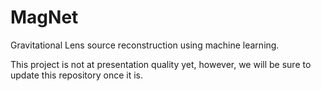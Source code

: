 # MagNet
Gravitational Lens source reconstruction using machine learning.

This project is not at presentation quality yet, however, we will be sure to update this repository once it is.  

